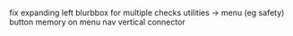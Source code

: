 fix expanding left blurbbox for multiple checks
utilities -> menu (eg safety)
button memory on menu nav
vertical connector